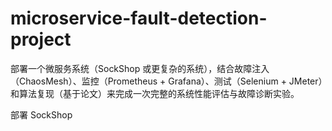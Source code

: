 # microservice-fault-detection-project
部署一个微服务系统（SockShop 或更复杂的系统），结合故障注入（ChaosMesh）、监控（Prometheus + Grafana）、测试（Selenium + JMeter）和算法复现（基于论文）来完成一次完整的系统性能评估与故障诊断实验。

部署 SockShop

